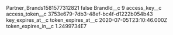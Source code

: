 <?xml version="1.0" encoding="UTF-8"?>
<CustomMetadata xmlns="http://soap.sforce.com/2006/04/metadata" xmlns:xsi="http://www.w3.org/2001/XMLSchema-instance" xmlns:xsd="http://www.w3.org/2001/XMLSchema">
    <label>Partner_Brands1581577312821</label>
    <protected>false</protected>
    <values>
        <field>BrandId__c</field>
        <value xsi:type="xsd:string">9</value>
    </values>
    <values>
        <field>access_key__c</field>
        <value xsi:nil="true"/>
    </values>
    <values>
        <field>access_token__c</field>
        <value xsi:type="xsd:string">3753e679-7db3-48ef-bc4f-d1222b054b43</value>
    </values>
    <values>
        <field>key_expires_at__c</field>
        <value xsi:nil="true"/>
    </values>
    <values>
        <field>token_expires_at__c</field>
        <value xsi:type="xsd:dateTime">2020-07-05T23:10:46.000Z</value>
    </values>
    <values>
        <field>token_expires_in__c</field>
        <value xsi:type="xsd:double">1.2499734E7</value>
    </values>
</CustomMetadata>

